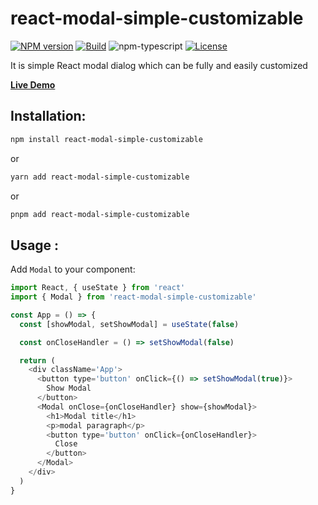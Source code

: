 # react-modal-simple-customizable

[![NPM version][npm-image]][npm-url]
[![Build][github-build]][github-build-url]
![npm-typescript]
[![License][github-license]][github-license-url]

It is simple React modal dialog which can be fully and easily customized

[**Live Demo**](https://pcourant.github.io/react-modal-simple-customizable/)

## Installation:

```bash
npm install react-modal-simple-customizable
```

or

```bash
yarn add react-modal-simple-customizable
```

or

```bash
pnpm add react-modal-simple-customizable
```

## Usage :

Add `Modal` to your component:

```js
import React, { useState } from 'react'
import { Modal } from 'react-modal-simple-customizable'

const App = () => {
  const [showModal, setShowModal] = useState(false)

  const onCloseHandler = () => setShowModal(false)

  return (
    <div className='App'>
      <button type='button' onClick={() => setShowModal(true)}>
        Show Modal
      </button>
      <Modal onClose={onCloseHandler} show={showModal}>
        <h1>Modal title</h1>
        <p>modal paragraph</p>
        <button type='button' onClick={onCloseHandler}>
          Close
        </button>
      </Modal>
    </div>
  )
}
```

[npm-url]: https://www.npmjs.com/package/react-modal-simple-customizable
[npm-image]: https://img.shields.io/npm/v/react-modal-simple-customizable
[github-license]: https://img.shields.io/github/license/pcourant/react-modal-simple-customizable
[github-license-url]: https://github.com/pcourant/react-modal-simple-customizable/blob/master/LICENSE
[github-build]: https://github.com/pcourant/react-modal-simple-customizable/actions/workflows/publish.yml/badge.svg
[github-build-url]: https://github.com/pcourant/react-modal-simple-customizable/actions/workflows/publish.yml
[npm-typescript]: https://img.shields.io/npm/types/react-modal-simple-customizable
